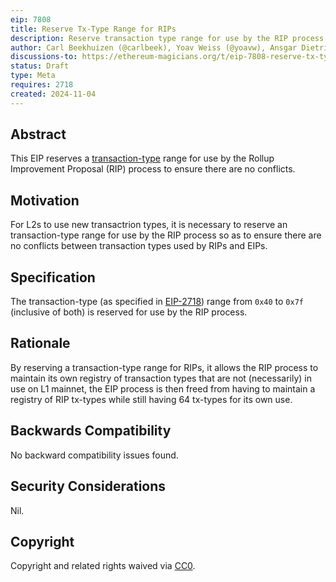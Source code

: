 ```yaml
---
eip: 7808
title: Reserve Tx-Type Range for RIPs
description: Reserve transaction type range for use by the RIP process
author: Carl Beekhuizen (@carlbeek), Yoav Weiss (@yoavw), Ansgar Dietrichs (@adietrichs)
discussions-to: https://ethereum-magicians.org/t/eip-7808-reserve-tx-type-range-for-rips/21587
status: Draft
type: Meta
requires: 2718
created: 2024-11-04
---
```


## Abstract

This EIP reserves a [transaction-type](./eip-2718.md) range for use by the Rollup Improvement Proposal (RIP) process to ensure there are no conflicts.

## Motivation

For L2s to use new transactrion types, it is necessary to reserve an transaction-type range for use by the RIP process so as to ensure there are no conflicts between transaction types used by RIPs and EIPs.

## Specification

The transaction-type (as specified in [EIP-2718](./eip-2718)) range from `0x40` to `0x7f` (inclusive of both) is reserved for use by the RIP process.

## Rationale

By reserving a transaction-type range for RIPs, it allows the RIP process to maintain its own registry of transaction types that are not (necessarily) in use on L1 mainnet, the EIP process is then freed from having to maintain a registry of RIP tx-types while still having 64 tx-types for its own use.

## Backwards Compatibility

No backward compatibility issues found.

## Security Considerations

Nil.

## Copyright

Copyright and related rights waived via [CC0](../LICENSE.md).
